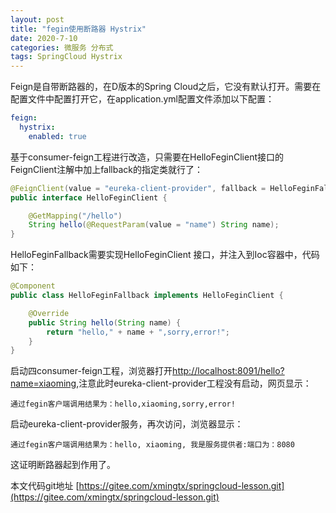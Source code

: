 ```yaml
---
layout: post
title: "fegin使用断路器 Hystrix"
date: 2020-7-10
categories: 微服务 分布式
tags: SpringCloud Hystrix
--- 
```



Feign是自带断路器的，在D版本的Spring Cloud之后，它没有默认打开。需要在配置文件中配置打开它，在application.yml配置文件添加以下配置：

```yaml
feign:
  hystrix:
    enabled: true
```

基于consumer-feign工程进行改造，只需要在HelloFeginClient接口的FeignClient注解中加上fallback的指定类就行了：

```java
@FeignClient(value = "eureka-client-provider", fallback = HelloFeginFallback.class)
public interface HelloFeginClient {

    @GetMapping("/hello")
    String hello(@RequestParam(value = "name") String name);
}
```

HelloFeginFallback需要实现HelloFeginClient 接口，并注入到Ioc容器中，代码如下：

```java
@Component
public class HelloFeginFallback implements HelloFeginClient {

    @Override
    public String hello(String name) {
        return "hello," + name + ",sorry,error!";
    }
}
```

启动四consumer-feign工程，浏览器打开[http://localhost:8091/hello?name=xiaoming](http://localhost:8091/hello?name=xiaoming),注意此时eureka-client-provider工程没有启动，网页显示：

```
通过fegin客户端调用结果为：hello,xiaoming,sorry,error!
```

启动eureka-client-provider服务，再次访问，浏览器显示：

```
通过fegin客户端调用结果为：hello, xiaoming, 我是服务提供者:端口为：8080
```

这证明断路器起到作用了。


本文代码git地址 [https://gitee.com/xmingtx/springcloud-lesson.git](https://gitee.com/xmingtx/springcloud-lesson.git)